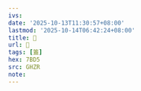 ```yaml
---
ivs:
date: '2025-10-13T11:30:57+08:00'
lastmod: '2025-10-14T06:42:24+08:00'
title: 󰧭
url: 󰧭
tags: [篕]
hex: 7BD5
src: GHZR
note:
---
```

